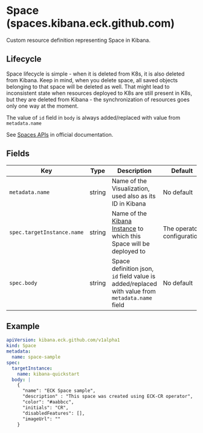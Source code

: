 # Space (spaces.kibana.eck.github.com)

Custom resource definition representing Space in Kibana.

## Lifecycle

Space lifecycle is simple - when it is deleted from K8s, it is also deleted from Kibana. Keep in mind, when you delete space,
all saved objects belonging to that space will be deleted as well. That might lead to inconsistent state when
resources deployed to K8s are still present in K8s, but they are deleted from Kibana - the synchronization of resources
goes only one way at the moment.

The value of `id` field in `body` is always added/replaced with value from `metadata.name`

See [Spaces APIs](https://www.elastic.co/guide/en/kibana/master/spaces-api.html) in official documentation.

## Fields

| Key             | Type   | Description                                                                                     | Default    |
|-----------------|--------|-------------------------------------------------------------------------------------------------|------------|
| `metadata.name` | string | Name of the Visualization, used also as its ID in Kibana                                        | No default |
| `spec.targetInstance.name`| string         | Name of the [Kibana Instance](cr_kibana_instance.md) to which this Space will be deployed to | The operator configuration |
| `spec.body`     | string | Space definition json, `id` field value is added/replaced with value from `metadata.name` field | No default |

## Example

```yaml
apiVersion: kibana.eck.github.com/v1alpha1
kind: Space
metadata:
  name: space-sample
spec:
  targetInstance:
    name: kibana-quickstart
  body: |
    {
      "name": "ECK Space sample",
      "description" : "This space was created using ECK-CR operator",
      "color": "#aabbcc",
      "initials": "CR",
      "disabledFeatures": [],
      "imageUrl": ""
    }
```
